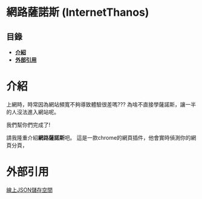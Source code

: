 # **網路薩諾斯** (InternetThanos)
## **目錄**

- [**介紹**](#介紹)
- [**外部引用**](#外部引用)

# 介紹
上網時，時常因為網站頻寬不夠導致體驗很差嗎???
為啥不直接學薩諾斯，讓一半的人沒法進入網站呢。

我們幫你們完成了!

請我隆重介紹**網路薩諾斯**吧。
這是一款chrome的網頁插件，他會實時偵測你的網頁分頁，

# 外部引用

[線上JSON儲存空間](https://extendsclass.com/json-storage.html)
